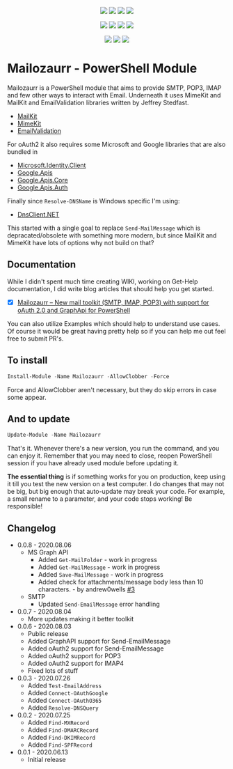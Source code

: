 <p align="center">
  <a href="https://dev.azure.com/evotecpl/Mailozaurr/_build/results?buildId=latest"><img src="https://dev.azure.com/evotecpl/Mailozaurr/_apis/build/status/EvotecIT.Mailozaurr"></a>
  <a href="https://www.powershellgallery.com/packages/Mailozaurr"><img src="https://img.shields.io/powershellgallery/v/Mailozaurr.svg"></a>
  <a href="https://www.powershellgallery.com/packages/Mailozaurr"><img src="https://img.shields.io/powershellgallery/vpre/Mailozaurr.svg?label=powershell%20gallery%20preview&colorB=yellow"></a>
  <a href="https://github.com/EvotecIT/Mailozaurr"><img src="https://img.shields.io/github/license/EvotecIT/Mailozaurr.svg"></a>
</p>

<p align="center">
  <a href="https://www.powershellgallery.com/packages/Mailozaurr"><img src="https://img.shields.io/powershellgallery/p/Mailozaurr.svg"></a>
  <a href="https://github.com/EvotecIT/Mailozaurr"><img src="https://img.shields.io/github/languages/top/evotecit/Mailozaurr.svg"></a>
  <a href="https://github.com/EvotecIT/Mailozaurr"><img src="https://img.shields.io/github/languages/code-size/evotecit/Mailozaurr.svg"></a>
  <a href="https://www.powershellgallery.com/packages/Mailozaurr"><img src="https://img.shields.io/powershellgallery/dt/Mailozaurr.svg"></a>
</p>

<p align="center">
  <a href="https://twitter.com/PrzemyslawKlys"><img src="https://img.shields.io/twitter/follow/PrzemyslawKlys.svg?label=Twitter%20%40PrzemyslawKlys&style=social"></a>
  <a href="https://evotec.xyz/hub"><img src="https://img.shields.io/badge/Blog-evotec.xyz-2A6496.svg"></a>
  <a href="https://www.linkedin.com/in/pklys"><img src="https://img.shields.io/badge/LinkedIn-pklys-0077B5.svg?logo=LinkedIn"></a>
</p>

# Mailozaurr - PowerShell Module

Mailozaurr is a PowerShell module that aims to provide SMTP, POP3, IMAP and few other ways to interact with Email. Underneath it uses MimeKit and MailKit and EmailValidation libraries written by Jeffrey Stedfast.

- [MailKit](https://github.com/jstedfast/MailKit)
- [MimeKit](https://github.com/jstedfast/MimeKit)
- [EmailValidation](https://github.com/jstedfast/EmailValidation)

For oAuth2 it also requires some Microsoft and Google libraries that are also bundled in

- [Microsoft.Identity.Client](https://www.nuget.org/packages/Microsoft.Identity.Client/)
- [Google.Apis](https://www.nuget.org/packages/Google.Apis)
- [Google.Apis.Core](https://www.nuget.org/packages/Google.Apis.Core)
- [Google.Apis.Auth](https://www.nuget.org/packages/Google.Apis.Auth)

Finally since `Resolve-DNSName` is Windows specific I'm using:

- [DnsClient.NET](https://github.com/MichaCo/DnsClient.NET)

This started with a single goal to replace `Send-MailMessage` which is depracated/obsolete with something more modern, but since MailKit and MimeKit have lots of options why not build on that?

## Documentation

While I didn't spent much time creating WIKI, working on Get-Help documentation, I did write blog articles that should help you get started.

- [x] [Mailozaurr – New mail toolkit (SMTP, IMAP, POP3) with support for oAuth 2.0 and GraphApi for PowerShell](https://evotec.xyz/mailozaurr-new-mail-toolkit-smtp-imap-pop3-with-support-for-oauth-2-0-and-graphapi-for-powershell/)

You can also utilize Examples which should help to understand use cases. Of course it would be great having pretty help so if you can help me out feel free to submit PR's.

## To install

```powershell
Install-Module -Name Mailozaurr -AllowClobber -Force
```

Force and AllowClobber aren't necessary, but they do skip errors in case some appear.

## And to update

```powershell
Update-Module -Name Mailozaurr
```

That's it. Whenever there's a new version, you run the command, and you can enjoy it. Remember that you may need to close, reopen PowerShell session if you have already used module before updating it.

**The essential thing** is if something works for you on production, keep using it till you test the new version on a test computer. I do changes that may not be big, but big enough that auto-update may break your code. For example, a small rename to a parameter, and your code stops working! Be responsible!

## Changelog

- 0.0.8 - 2020.08.06
  - MS Graph API
    - Added `Get-MailFolder` - work in progress
    - Added `Get-MailMessage` - work in progress
    - Added `Save-MailMessage` - work in progress
    - Added check for attachments/message body less than 10 characters. - by andrew0wells [#3](https://github.com/EvotecIT/Mailozaurr/issues/3)
  - SMTP
    - Updated `Send-EmailMessage` error handling
- 0.0.7 - 2020.08.04
  - More updates making it better toolkit
- 0.0.6 - 2020.08.03
  - Public release
  - Added GraphAPI support for Send-EmailMessage
  - Added oAuth2 support for Send-EmailMessage
  - Added oAuth2 support for POP3
  - Added oAuth2 support for IMAP4
  - Fixed lots of stuff
- 0.0.3 - 2020.07.26
  - Added `Test-EmailAddress`
  - Added `Connect-OAuthGoogle`
  - Added `Connect-OAuthO365`
  - Added `Resolve-DNSQuery`
- 0.0.2 - 2020.07.25
  - Added `Find-MXRecord`
  - Added `Find-DMARCRecord`
  - Added `Find-DKIMRecord`
  - Added `Find-SPFRecord`
- 0.0.1 - 2020.06.13
  - Initial release

